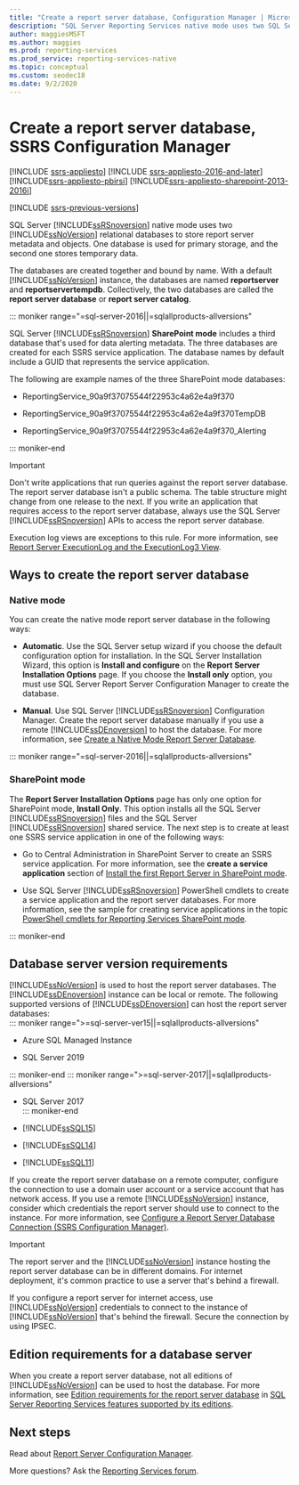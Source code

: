 ```yaml
---
title: "Create a report server database, Configuration Manager | Microsoft Docs"
description: "SQL Server Reporting Services native mode uses two SQL Server relational databases to store report server metadata and objects. One database is used for primary storage, and the second one stores temporary data."
author: maggiesMSFT
ms.author: maggies
ms.prod: reporting-services
ms.prod_service: reporting-services-native
ms.topic: conceptual
ms.custom: seodec18
ms.date: 9/2/2020
---
```


# Create a report server database, SSRS Configuration Manager  

[!INCLUDE [ssrs-appliesto](../../includes/ssrs-appliesto.md)] [!INCLUDE [ssrs-appliesto-2016-and-later](../../includes/ssrs-appliesto-2016-and-later.md)] [!INCLUDE[ssrs-appliesto-pbirsi](../../includes/ssrs-appliesto-pbirs.md)] [!INCLUDE[ssrs-appliesto-sharepoint-2013-2016i](../../includes/ssrs-appliesto-sharepoint-2013-2016.md)]

[!INCLUDE [ssrs-previous-versions](../../includes/ssrs-previous-versions.md)]

SQL Server [!INCLUDE[ssRSnoversion](../../includes/ssrsnoversion-md.md)] native mode uses two [!INCLUDE[ssNoVersion](../../includes/ssnoversion-md.md)] relational databases to store report server metadata and objects. One database is used for primary storage, and the second one stores temporary data. 

The databases are created together and bound by name. With a default [!INCLUDE[ssNoVersion](../../includes/ssnoversion-md.md)] instance, the databases are named **reportserver** and **reportservertempdb**. Collectively, the two databases are called the **report server database** or **report server catalog**.

::: moniker range="=sql-server-2016||=sqlallproducts-allversions"

SQL Server [!INCLUDE[ssRSnoversion](../../includes/ssrsnoversion-md.md)] **SharePoint mode** includes a third database that's used for data alerting metadata. The three databases are created for each SSRS service application. The database names by default include a GUID that represents the service application. 

The following are example names of the three SharePoint mode databases:

- ReportingService_90a9f37075544f22953c4a62e4a9f370  
  
- ReportingService_90a9f37075544f22953c4a62e4a9f370TempDB  
  
- ReportingService_90a9f37075544f22953c4a62e4a9f370_Alerting  

::: moniker-end
  
> [!IMPORTANT]  
> Don't write applications that run queries against the report server database. The report server database isn't a public schema. The table structure might change from one release to the next. If you write an application that requires access to the report server database, always use the SQL Server [!INCLUDE[ssRSnoversion](../../includes/ssrsnoversion-md.md)] APIs to access the report server database.  
>
> Execution log views are exceptions to this rule. For more information, see [Report Server ExecutionLog and the ExecutionLog3 View](../../reporting-services/report-server/report-server-executionlog-and-the-executionlog3-view.md).  
  
## Ways to create the report server database

 ### Native mode
 You can create the native mode report server database in the following ways:  
  
- **Automatic**. Use the SQL Server setup wizard if you choose the default configuration option for installation. In the SQL Server Installation Wizard, this option is **Install and configure** on the **Report Server Installation Options** page. If you choose the **Install only** option, you must use SQL Server Report Server Configuration Manager to create the database.  
  
- **Manual**. Use SQL Server [!INCLUDE[ssRSnoversion](../../includes/ssrsnoversion-md.md)] Configuration Manager. Create the report server database manually if you use a remote [!INCLUDE[ssDEnoversion](../../includes/ssdenoversion-md.md)] to host the database. For more information, see [Create a Native Mode Report Server Database](../../reporting-services/install-windows/ssrs-report-server-create-a-native-mode-report-server-database.md).  

::: moniker range="=sql-server-2016||=sqlallproducts-allversions"
  
### SharePoint mode 
The **Report Server Installation Options** page has only one option for SharePoint mode, **Install Only**. This option installs all the SQL Server [!INCLUDE[ssRSnoversion](../../includes/ssrsnoversion-md.md)] files and the SQL Server [!INCLUDE[ssRSnoversion](../../includes/ssrsnoversion-md.md)] shared service. The next step is to create at least one SSRS service application in one of the following ways:  
  
- Go to Central Administration in SharePoint Server to create an SSRS service application. For more information, see the **create a service application** section of [Install the first Report Server in SharePoint mode](../../reporting-services/install-windows/install-the-first-report-server-in-sharepoint-mode.md#bkmk_create_serrviceapplication).  
  
- Use SQL Server [!INCLUDE[ssRSnoversion](../../includes/ssrsnoversion-md.md)] PowerShell cmdlets to create a service application and the report server databases. For more information, see the sample for creating service applications in the topic [PowerShell cmdlets for Reporting Services SharePoint mode](../../reporting-services/report-server-sharepoint/powershell-cmdlets-for-reporting-services-sharepoint-mode.md).  

::: moniker-end
  
## Database server version requirements

 [!INCLUDE[ssNoVersion](../../includes/ssnoversion-md.md)] is used to host the report server databases. The [!INCLUDE[ssDEnoversion](../../includes/ssdenoversion-md.md)] instance can be local or remote. The following supported versions of [!INCLUDE[ssDEnoversion](../../includes/ssdenoversion-md.md)] can host the report server databases:  
::: moniker range=">=sql-server-ver15||=sqlallproducts-allversions"

- Azure SQL Managed Instance

- SQL Server 2019

::: moniker-end
::: moniker range=">=sql-server-2017||=sqlallproducts-allversions"

- SQL Server 2017  
::: moniker-end

- [!INCLUDE[ssSQL15](../../includes/sssql15-md.md)]  
  
- [!INCLUDE[ssSQL14](../../includes/sssql14-md.md)]  
  
- [!INCLUDE[ssSQL11](../../includes/sssql11-md.md)]  

If you create the report server database on a remote computer, configure the connection to use a domain user account or a service account that has network access. If you use a remote [!INCLUDE[ssNoVersion](../../includes/ssnoversion-md.md)] instance, consider which credentials the report server should use to connect to the instance. For more information, see [Configure a Report Server Database Connection &#40;SSRS Configuration Manager&#41;](../../reporting-services/install-windows/configure-a-report-server-database-connection-ssrs-configuration-manager.md).  
  
> [!IMPORTANT]  
> The report server and the [!INCLUDE[ssNoVersion](../../includes/ssnoversion-md.md)] instance hosting the report server database can be in different domains. For internet deployment, it's common practice to use a server that's behind a firewall. 
>
> If you configure a report server for internet access, use [!INCLUDE[ssNoVersion](../../includes/ssnoversion-md.md)] credentials to connect to the instance of [!INCLUDE[ssNoVersion](../../includes/ssnoversion-md.md)] that's behind the firewall. Secure the connection by using IPSEC.  
  
## Edition requirements for a database server 

 When you create a report server database, not all editions of [!INCLUDE[ssNoVersion](../../includes/ssnoversion-md.md)] can be used to host the database. For more information, see [Edition requirements for the report server database](../reporting-services-features-supported-by-the-editions-of-sql-server-2016.md#edition-requirements-for-the-report-server-database) in [SQL Server Reporting Services features supported by its editions](../reporting-services-features-supported-by-the-editions-of-sql-server-2016.md).  

## Next steps

Read about [Report Server Configuration Manager](reporting-services-configuration-manager-native-mode.md).  

More questions? Ask the [Reporting Services forum](https://go.microsoft.com/fwlink/?LinkId=620231).